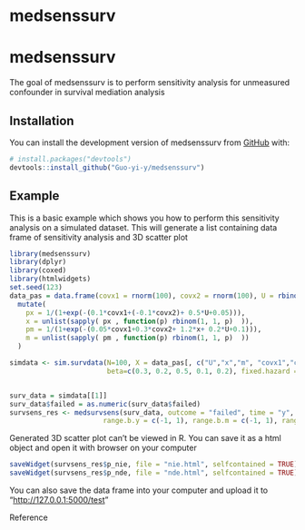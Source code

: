 medsenssurv
================

<!-- README.md is generated from README.Rmd. Please edit that file -->

# medsenssurv

<!-- badges: start -->
<!-- badges: end -->

The goal of medsenssurv is to perform sensitivity analysis for
unmeasured confounder in survival mediation analysis

## Installation

You can install the development version of medsenssurv from
[GitHub](https://github.com/) with:

``` r
# install.packages("devtools")
devtools::install_github("Guo-yi-y/medsenssurv")
```

## Example

This is a basic example which shows you how to perform this sensitivity
analysis on a simulated dataset. This will generate a list containing
data frame of sensitivity analysis and 3D scatter plot

``` r
library(medsenssurv)
library(dplyr)
library(coxed)
library(htmlwidgets)
set.seed(123)
data_pas = data.frame(covx1 = rnorm(100), covx2 = rnorm(100), U = rbinom(100, 1, 0.5)) %>%
  mutate(
    px = 1/(1+exp(-(0.1*covx1+(-0.1*covx2)+ 0.5*U+0.05))),
    x = unlist(sapply( px , function(p) rbinom(1, 1, p)  )),
    pm = 1/(1+exp(-(0.05*covx1+0.3*covx2+ 1.2*x+ 0.2*U+0.1))),
    m = unlist(sapply( pm , function(p) rbinom(1, 1, p)  ))
  )

simdata <- sim.survdata(N=100, X = data_pas[, c("U","x","m", "covx1","covx2")], T =365*3,  
                        beta=c(0.3, 0.2, 0.5, 0.1, 0.2), fixed.hazard = T)


surv_data = simdata[[1]]
surv_data$failed = as.numeric(surv_data$failed)
survsens_res <- medsurvsens(surv_data, outcome = "failed", time = "y", m = "m", t = "x", covariates = c("covx1", "covx2"),  scale.m = "binary", scale.t = "binary",
                       range.b.y = c(-1, 1), range.b.m = c(-1, 1), range.b.t = c(-1, 1), parallel = T, B=100)
```

Generated 3D scatter plot can’t be viewed in R. You can save it as a
html object and open it with browser on your computer

``` r
saveWidget(survsens_res$p_nie, file = "nie.html", selfcontained = TRUE)
saveWidget(survsens_res$p_nde, file = "nde.html", selfcontained = TRUE)
```

You can also save the data frame into your computer and upload it to
“<http://127.0.0.1:5000/test>”

Reference
